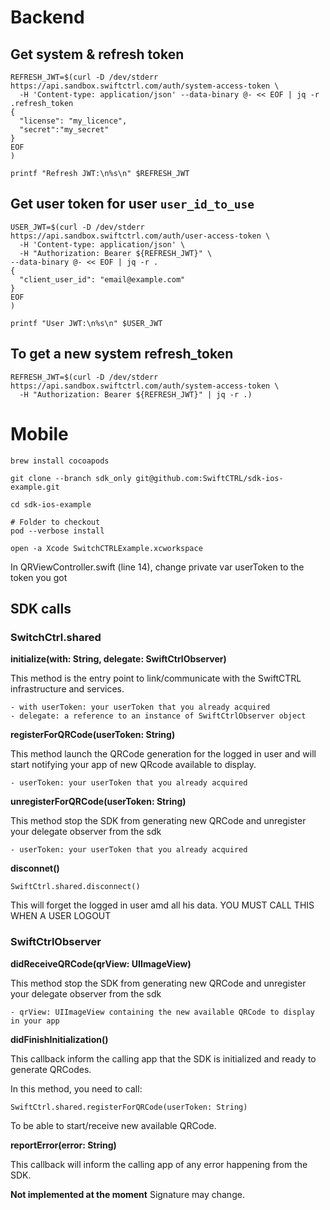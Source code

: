 # Backend

## Get system & refresh token
```
REFRESH_JWT=$(curl -D /dev/stderr https://api.sandbox.swiftctrl.com/auth/system-access-token \
  -H 'Content-type: application/json' --data-binary @- << EOF | jq -r .refresh_token
{
  "license": "my_licence",
  "secret":"my_secret"
}
EOF
)

printf "Refresh JWT:\n%s\n" $REFRESH_JWT
```

## Get user token for user `user_id_to_use`
```
USER_JWT=$(curl -D /dev/stderr https://api.sandbox.swiftctrl.com/auth/user-access-token \
  -H 'Content-type: application/json' \
  -H "Authorization: Bearer ${REFRESH_JWT}" \
--data-binary @- << EOF | jq -r .
{
  "client_user_id": "email@example.com"
}
EOF
)

printf "User JWT:\n%s\n" $USER_JWT
```

## To get a new system refresh_token
```
REFRESH_JWT=$(curl -D /dev/stderr https://api.sandbox.swiftctrl.com/auth/system-access-token \
  -H "Authorization: Bearer ${REFRESH_JWT}" | jq -r .)
```

# Mobile
```
brew install cocoapods

git clone --branch sdk_only git@github.com:SwiftCTRL/sdk-ios-example.git

cd sdk-ios-example

# Folder to checkout
pod --verbose install

open -a Xcode SwitchCTRLExample.xcworkspace
```

In QRViewController.swift (line 14), change private var userToken to the token you got

## SDK calls

### SwitchCtrl.shared


**initialize(with: String, delegate: SwiftCtrlObserver)**

This method is the entry point to link/communicate with the SwiftCTRL infrastructure and services.

```
- with userToken: your userToken that you already acquired
- delegate: a reference to an instance of SwiftCtrlObserver object
```	

**registerForQRCode(userToken: String)**

This method launch the QRCode generation for the logged in user and will start notifying your app of new QRcode available to display.

```
- userToken: your userToken that you already acquired
```	

**unregisterForQRCode(userToken: String)**

This method stop the SDK from generating new QRCode and unregister your delegate observer from the sdk

```
- userToken: your userToken that you already acquired
```	

**disconnet()**

```
SwiftCtrl.shared.disconnect()
```	

This will forget the logged in user amd all his data.
YOU MUST CALL THIS WHEN A USER LOGOUT



### SwiftCtrlObserver

**didReceiveQRCode(qrView: UIImageView)**

This method stop the SDK from generating new QRCode and unregister your delegate observer from the sdk

```
- qrView: UIImageView containing the new available QRCode to display in your app
```	

**didFinishInitialization()**

This callback inform the calling app that the SDK is initialized and ready to generate QRCodes.

In this method, you need to call:

```
SwiftCtrl.shared.registerForQRCode(userToken: String)
```	

To be able to start/receive new available QRCode.


**reportError(error: String)**

This callback will inform the calling app of any error happening from the SDK.

**Not implemented at the moment** Signature may change.

